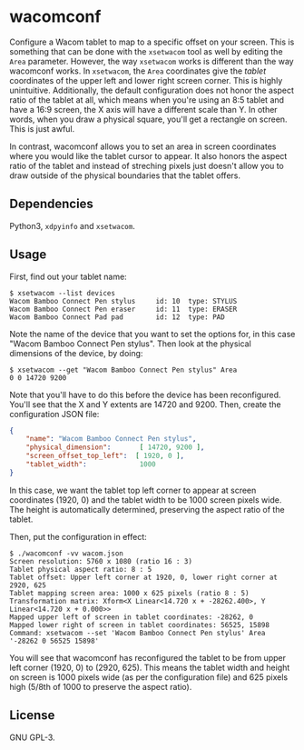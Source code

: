 # wacomconf
Configure a Wacom tablet to map to a specific offset on your screen. This is
something that can be done with the `xsetwacom` tool as well by editing the
`Area` parameter. However, the way `xsetwacom` works is different than the way
wacomconf works. In `xsetwacom`, the `Area` coordinates give the _tablet_
coordinates of the upper left and lower right screen corner. This is highly
unintuitive. Additionally, the default configuration does not honor the aspect
ratio of the tablet at all, which means when you're using an 8:5 tablet and
have a 16:9 screen, the X axis will have a different scale than Y. In other
words, when you draw a physical square, you'll get a rectangle on screen. This
is just awful.

In contrast, wacomconf allows you to set an area in screen coordinates where
you would like the tablet cursor to appear. It also honors the aspect ratio of
the tablet and instead of streching pixels just doesn't allow you to draw
outside of the physical boundaries that the tablet offers.

## Dependencies
Python3, `xdpyinfo` and `xsetwacom`.

## Usage
First, find out your tablet name:

```
$ xsetwacom --list devices
Wacom Bamboo Connect Pen stylus 	id: 10	type: STYLUS
Wacom Bamboo Connect Pen eraser 	id: 11	type: ERASER
Wacom Bamboo Connect Pad pad    	id: 12	type: PAD
```

Note the name of the device that you want to set the options for, in this case
"Wacom Bamboo Connect Pen stylus". Then look at the physical dimensions of the
device, by doing:

```
$ xsetwacom --get "Wacom Bamboo Connect Pen stylus" Area
0 0 14720 9200
```

Note that you'll have to do this before the device has been reconfigured.
You'll see that the X and Y extents are 14720 and 9200. Then, create the
configuration JSON file:

```json
{
    "name": "Wacom Bamboo Connect Pen stylus",
    "physical_dimension":       [ 14720, 9200 ],
    "screen_offset_top_left":  [ 1920, 0 ],
    "tablet_width":             1000
}
```

In this case, we want the tablet top left corner to appear at screen
coordinates (1920, 0) and the tablet width to be 1000 screen pixels wide. The
height is automatically determined, preserving the aspect ratio of the tablet.

Then, put the configuration in effect:

```
$ ./wacomconf -vv wacom.json
Screen resolution: 5760 x 1080 (ratio 16 : 3)
Tablet physical aspect ratio: 8 : 5
Tablet offset: Upper left corner at 1920, 0, lower right corner at 2920, 625
Tablet mapping screen area: 1000 x 625 pixels (ratio 8 : 5)
Transformation matrix: Xform<X Linear<14.720 x + -28262.400>, Y Linear<14.720 x + 0.000>>
Mapped upper left of screen in tablet coordinates: -28262, 0
Mapped lower right of screen in tablet coordinates: 56525, 15898
Command: xsetwacom --set 'Wacom Bamboo Connect Pen stylus' Area '-28262 0 56525 15898'
```

You will see that wacomconf has reconfigured the tablet to be from upper left
corner (1920, 0) to (2920, 625). This means the tablet width and height on
screen is 1000 pixels wide (as per the configuration file) and 625 pixels high
(5/8th of 1000 to preserve the aspect ratio).

## License
GNU GPL-3.
